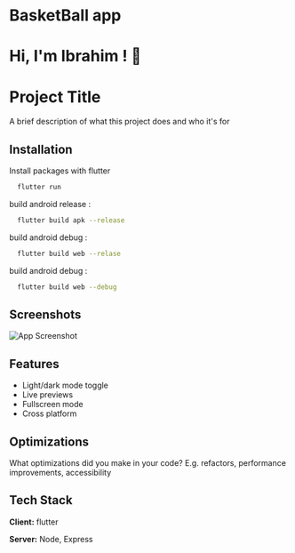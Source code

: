 # BasketBall app

# Hi, I'm Ibrahim ! 👋

# Project Title

A brief description of what this project does and who it's for

## Installation

Install packages with flutter

```bash
  flutter run
```

build android release :

```bash
  flutter build apk --release
```

build android debug :

```bash
  flutter build web --relase
```

build android debug :

```bash
  flutter build web --debug
```

## Screenshots

![App Screenshot](https://via.placeholder.com/468x300?text=App+Screenshot+Here)

## Features

- Light/dark mode toggle
- Live previews
- Fullscreen mode
- Cross platform

## Optimizations

What optimizations did you make in your code? E.g. refactors, performance improvements, accessibility

## Tech Stack

**Client:** flutter

**Server:** Node, Express
